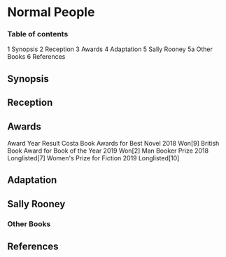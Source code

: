 # Normal People

### Table of contents
1	Synopsis
2	Reception
3	Awards
4	Adaptation
5   Sally Rooney
5a	Other Books
6	References

##	Synopsis
##	Reception
##	Awards

Award	Year	Result
Costa Book Awards for Best Novel	2018	Won[9]
British Book Award for Book of the Year	2019	Won[2]
Man Booker Prize	2018	Longlisted[7]
Women's Prize for Fiction	2019	Longlisted[10]

##	Adaptation
##  Sally Rooney
###	Other Books
##	References